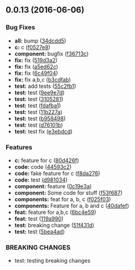 <a name="0.0.13"></a>
## 0.0.13 (2016-06-06)


### Bug Fixes

* **all:** bump ([34dcdd5](https://bitbucket.org/atlassian/atlaskit-spike/commits/34dcdd5))
* **c:** c ([f0527e8](https://bitbucket.org/atlassian/atlaskit-spike/commits/f0527e8))
* **component:** bugfix ([f36713c](https://bitbucket.org/atlassian/atlaskit-spike/commits/f36713c))
* **fix:** fix ([519d3a2](https://bitbucket.org/atlassian/atlaskit-spike/commits/519d3a2))
* **fix:** fix ([a5ed62c](https://bitbucket.org/atlassian/atlaskit-spike/commits/a5ed62c))
* **fix:** fix ([6c49f04](https://bitbucket.org/atlassian/atlaskit-spike/commits/6c49f04))
* **fix:** fix a,b,c ([b3cdfab](https://bitbucket.org/atlassian/atlaskit-spike/commits/b3cdfab))
* **test:** add tests ([55c2fb1](https://bitbucket.org/atlassian/atlaskit-spike/commits/55c2fb1))
* **test:** test ([9ee9e7d](https://bitbucket.org/atlassian/atlaskit-spike/commits/9ee9e7d))
* **test:** test ([3105281](https://bitbucket.org/atlassian/atlaskit-spike/commits/3105281))
* **test:** test ([fdafba1](https://bitbucket.org/atlassian/atlaskit-spike/commits/fdafba1))
* **test:** test ([11b227a](https://bitbucket.org/atlassian/atlaskit-spike/commits/11b227a))
* **test:** test ([b958498](https://bitbucket.org/atlassian/atlaskit-spike/commits/b958498))
* **test:** test ([d76101b](https://bitbucket.org/atlassian/atlaskit-spike/commits/d76101b))
* **test:** test fix ([e3ebdcd](https://bitbucket.org/atlassian/atlaskit-spike/commits/e3ebdcd))


### Features

* **c:** feature for c ([80d426f](https://bitbucket.org/atlassian/atlaskit-spike/commits/80d426f))
* **code:** code ([44593c2](https://bitbucket.org/atlassian/atlaskit-spike/commits/44593c2))
* **code:** fake feature for c ([f8da276](https://bitbucket.org/atlassian/atlaskit-spike/commits/f8da276))
* **code:** test ([d981034](https://bitbucket.org/atlassian/atlaskit-spike/commits/d981034))
* **component:** feature ([0c19e3a](https://bitbucket.org/atlassian/atlaskit-spike/commits/0c19e3a))
* **component:** Some code for stuff ([f53f687](https://bitbucket.org/atlassian/atlaskit-spike/commits/f53f687))
* **components:** feat for a, b, c ([f025f03](https://bitbucket.org/atlassian/atlaskit-spike/commits/f025f03))
* **components:** Feature for a, b and c ([40dafef](https://bitbucket.org/atlassian/atlaskit-spike/commits/40dafef))
* **feat:** feature for a,b,c ([6bc4e59](https://bitbucket.org/atlassian/atlaskit-spike/commits/6bc4e59))
* **feat:** test ([119a990](https://bitbucket.org/atlassian/atlaskit-spike/commits/119a990))
* **test:** breaking change ([51f431d](https://bitbucket.org/atlassian/atlaskit-spike/commits/51f431d))
* **test:** test ([5bea4ad](https://bitbucket.org/atlassian/atlaskit-spike/commits/5bea4ad))


### BREAKING CHANGES

* test: testing breaking changes



